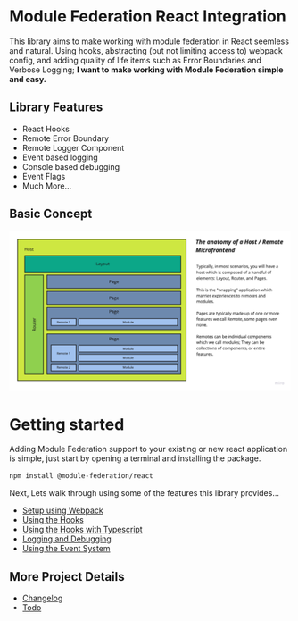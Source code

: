 # Module Federation React Integration

This library aims to make working with module federation in React seemless and natural. Using hooks, abstracting (but not limiting access to) webpack config, and adding quality of life items such as Error Boundaries and Verbose Logging; **I want to make working with Module Federation simple and easy.**

## Library Features
- React Hooks
- Remote Error Boundary
- Remote Logger Component
- Event based logging
- Console based debugging
- Event Flags
- Much More...

## Basic Concept

![Anatomy of Host and Remotes](./images/Anatomy_of_Host_and_Remotes.jpg)

# Getting started

Adding Module Federation support to your existing or new react application is simple, just start by opening a terminal and installing the package.

```bash
npm install @module-federation/react
```

Next, Lets walk through using some of the features this library provides...

- [Setup using Webpack](./docs/getting_started_webpack.md)
- [Using the Hooks](./docs/using_hooks.md)
- [Using the Hooks with Typescript](./docs/using_hooks_typescript.md)
- [Logging and Debugging](./docs/logging_debugging.md)
- [Using the Event System](./docs/using_the_events.md)

## More Project Details
- [Changelog](./changelog.md)
- [Todo](./todo.md)